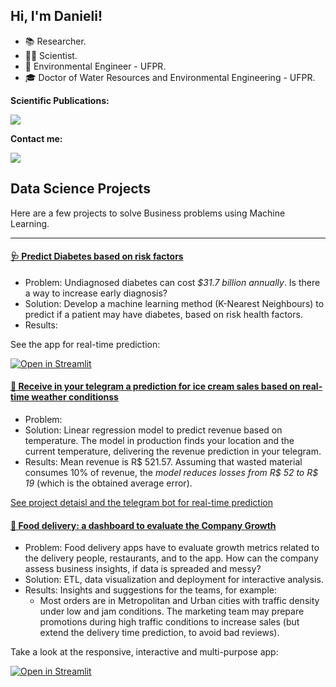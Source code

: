 
## Hi, I'm Danieli!

- 📚 Researcher.
- 👩‍💻 Scientist.
- 🌱 Environmental Engineer - UFPR.
- 🎓 Doctor of Water Resources and Environmental Engineering - UFPR.

<!---
mfdanieli/mfdanieli is a ✨ special ✨ repository because its `README.md` (this file) appears on your GitHub profile.
You can click the Preview link to take a look at your changes.
--->

**Scientific Publications:**

<div>
<a href="https://www.researchgate.net/profile/Danieli-Ferreira" target="_blank"><img src="https://img.shields.io/badge/Research_Gate-00CCBB.svg?&style=for-the-badge&logo=ResearchGate&logoColor=white" target="_blank"></a>   
</div>

**Contact me:**

<div>
<a href="https://www.linkedin.com/in/danieli-mara-ferreira/" target="_blank"><img src="https://img.shields.io/badge/-LinkedIn-%230077B5?style=for-the-badge&logo=linkedin&logoColor=white" target="_blank"></a>   
</div>


## Data Science Projects

Here are a few projects to solve Business problems using Machine Learning.

-------------
#### [🩺 Predict Diabetes based on risk factors](https://github.com/mfdanieli/Classification-ML)

* Problem: Undiagnosed diabetes can cost *$31.7 billion annually*. Is there a way to increase early diagnosis?
* Solution: Develop a machine learning method (K-Nearest Neighbours) to predict if a patient may have diabetes, based on risk health factors.
* Results: 

See the app for real-time prediction: 

[![Open in Streamlit](https://static.streamlit.io/badges/streamlit_badge_black_white.svg)](https://share.streamlit.io/mfdanieli/aplication-ml/main/KNN-diabetes-APP.py)


#### [🍦 Receive in your telegram a prediction for ice cream sales based on real-time weather conditionss](https://github.com/mfdanieli/Regression-ML)

* Problem:
* Solution: Linear regression model to predict revenue based on temperature. The model in production finds your location and the current temperature, delivering the revenue prediction in your telegram.
* Results: Mean revenue is R$ 521.57. Assuming that wasted material consumes 10% of revenue, the *model reduces losses from R$ 52 to R$ 19* (which is the obtained average error).

[See project detaisl and the telegram bot for real-time prediction](https://github.com/mfdanieli/Regression-ML)

#### [🍕 Food delivery: a dashboard to evaluate the Company Growth](https://github.com/mfdanieli/curry_company)

* Problem: Food delivery apps have to evaluate growth metrics related to the delivery people, restaurants, and to the app. How can the company assess business insights, if data is spreaded and messy?
* Solution: ETL, data visualization and deployment for interactive analysis.
* Results: Insights and suggestions for the teams, for example: 
  - Most orders are in Metropolitan and Urban cities with traffic density under low and jam conditions. The marketing team may prepare promotions during high traffic conditions to increase sales (but  extend the delivery time prediction, to avoid bad reviews).


Take a look at the responsive, interactive and multi-purpose app:

[![Open in Streamlit](https://static.streamlit.io/badges/streamlit_badge_black_white.svg)](https://mfdanieli-curry-company-home-70myun.streamlit.app/)

